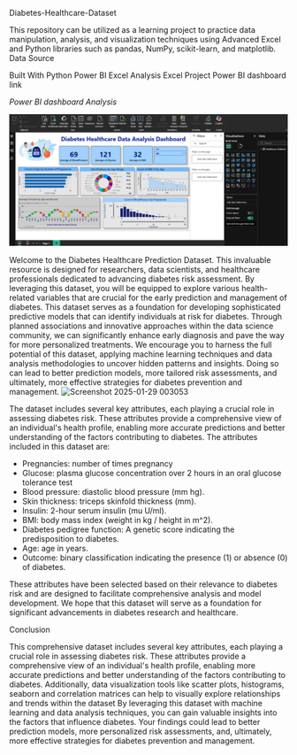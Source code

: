 




Diabetes-Healthcare-Dataset


This repository can be utilized as a learning project to practice data manipulation, analysis, and visualization techniques using Advanced Excel and Python libraries such as pandas, NumPy, scikit-learn, and matplotlib.
Data Source

Built With
Python
Power BI
Excel
Analysis
Excel Project
Power BI dashboard link

_Power BI dashboard Analysis_

![image alt](https://github.com/sharmi-sumiya/Diabetes-Healthcare-Dataset/blob/77e53cba2e76c5740c39ee97d5386ade630b6941/Diabetes%20healthcare%20Power%20Bi%20Dashboard%20Image.png)

Welcome to the Diabetes Healthcare Prediction Dataset. This invaluable resource is designed for researchers, data scientists, and healthcare professionals dedicated to advancing diabetes risk assessment. By leveraging this dataset, you will be equipped to explore various health-related variables that are crucial for the early prediction and management of diabetes.
This dataset serves as a foundation for developing sophisticated predictive models that can identify individuals at risk for diabetes. Through planned associations and innovative approaches within the data science community, we can significantly enhance early diagnosis and pave the way for more personalized treatments.
We encourage you to harness the full potential of this dataset, applying machine learning techniques and data analysis methodologies to uncover hidden patterns and insights. Doing so can lead to better prediction models, more tailored risk assessments, and ultimately, more effective strategies for diabetes prevention and management.
![Screenshot 2025-01-29 003053](https://github.com/user-attachments/assets/3f808cf0-28fc-4209-905e-376fc331e6a4)

The dataset includes several key attributes, each playing a crucial role in assessing diabetes risk. These attributes provide a comprehensive view of an individual's health profile, enabling more accurate predictions and better understanding of the factors contributing to diabetes.
The attributes included in this dataset are:
 * Pregnancies: number of times pregnancy 
 * Glucose: plasma glucose concentration over 2 hours in an oral glucose tolerance test         
 * Blood pressure: diastolic blood pressure (mm hg).
 * Skin thickness: triceps skinfold thickness (mm).
 * Insulin: 2-hour serum insulin (mu U/ml).
 * BMI: body mass index (weight in kg / height in m^2).
 * Diabetes pedigree function: A genetic score indicating the predisposition to diabetes.
 * Age: age in years.
 * Outcome: binary classification indicating the presence (1) or absence (0) of diabetes.

These attributes have been selected based on their relevance to diabetes risk and are designed to facilitate comprehensive analysis and model development. We hope that this dataset will serve as a foundation for significant advancements in diabetes research and healthcare.


Conclusion


This comprehensive dataset includes several key attributes, each playing a crucial role in assessing diabetes risk. These attributes provide a comprehensive view of an individual's health profile, enabling more accurate predictions and better understanding of the factors contributing to diabetes.
Additionally, data visualization tools like scatter plots, histograms, seaborn and correlation matrices can help to visually explore relationships and trends within the dataset
By leveraging this dataset with machine learning and data analysis techniques, you can gain valuable insights into the factors that influence diabetes. Your findings could lead to better prediction models, more personalized risk assessments, and, ultimately, more effective strategies for diabetes prevention and management.
